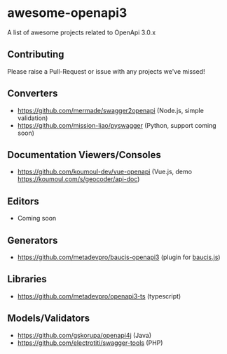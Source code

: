 # awesome-openapi3
A list of awesome projects related to OpenApi 3.0.x

## Contributing

Please raise a Pull-Request or issue with any projects we've missed!

## Converters

* https://github.com/mermade/swagger2openapi (Node.js, simple validation)
* https://github.com/mission-liao/pyswagger (Python, support coming soon)

##  Documentation Viewers/Consoles

* https://github.com/koumoul-dev/vue-openapi (Vue.js, demo https://koumoul.com/s/geocoder/api-doc)

## Editors

* Coming soon

## Generators

* https://github.com/metadevpro/baucis-openapi3 (plugin for [baucis.js](https://github.com/wprl/baucis))

## Libraries
* https://github.com/metadevpro/openapi3-ts (typescript)

## Models/Validators

* https://github.com/gskorupa/openapi4j (Java)
* https://github.com/electrotiti/swagger-tools (PHP)
